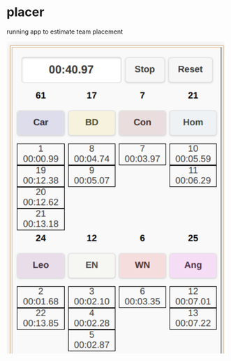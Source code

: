 # placer
running app to estimate team placement

<img src="https://github.com/lizard43/placer/blob/master/images/placer.png" width="500">

